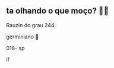 ## **ta olhando o que moço?** 🥶🤔 

Rauzin do grau 244

germiniano 👼

018- sp


if[](blob:https://tenor.com/1e55174b-4c17-4ef7-81f1-4e261301b28d)
